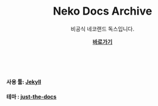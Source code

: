 <br><br>
<p align="center">
    <h1 align="center">Neko Docs Archive</h1>
    <p align="center">비공식 네코랜드 독스입니다.<br>
    <p align="center"><strong><a href="https://vin-spiegel.github.io/neko-docs-archive/">바로가기</a></strong></p>
    <br><br><br>
</p>

#### 사용 툴: [Jekyll](https://jekyllrb.com/)

#### 테마 : [just-the-docs](https://github.com/pmarsceill/just-the-docs)
